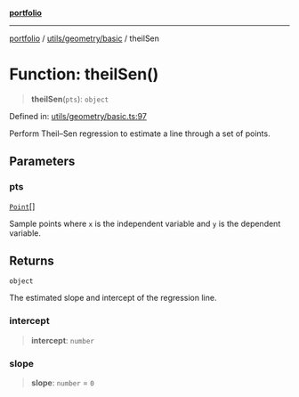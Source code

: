 [**portfolio**](../../../../README.md)

***

[portfolio](../../../../modules.md) / [utils/geometry/basic](../README.md) / theilSen

# Function: theilSen()

> **theilSen**(`pts`): `object`

Defined in: [utils/geometry/basic.ts:97](https://github.com/tnorlund/Portfolio/blob/c5a31011061812ff6d35ddf81f0645f4d9523843/portfolio/utils/geometry/basic.ts#L97)

Perform Theil–Sen regression to estimate a line through a set of
points.

## Parameters

### pts

[`Point`](../interfaces/Point.md)[]

Sample points where `x` is the independent variable and
`y` is the dependent variable.

## Returns

`object`

The estimated slope and intercept of the regression line.

### intercept

> **intercept**: `number`

### slope

> **slope**: `number` = `0`
